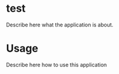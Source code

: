 test
====

Describe here what the application is about.

Usage
=====

Describe here how to use this application
